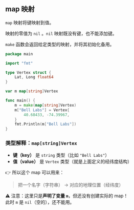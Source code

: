 ## map 映射

`map` 映射将键映射到值。

映射的零值为 `nil` 。`nil` 映射既没有键，也不能添加键。

`make` 函数会返回给定类型的映射，并将其初始化备用。


```go
package main

import "fmt"

type Vertex struct {
	Lat, Long float64
}

var m map[string]Vertex

func main() {
	m = make(map[string]Vertex)
	m["Bell Labs"] = Vertex{
		40.68433, -74.39967,
	}
	fmt.Println(m["Bell Labs"])
}

```
### 类型解释：`map[string]Vertex`

- **键（key）** 是 `string` 类型（比如 `"Bell Labs"`）
- **值（value）** 是 `Vertex` 类型（就是上面定义的经纬度结构）

👉 所以这个 map 可以用来：

> 把一个名字（字符串） → 对应的地理位置（经纬度）

⚠️ 注意：这里只是**声明了变量 `m`**，但还没有创建实际的 map！  
此时 `m` 是 `nil`（空的），还不能用。